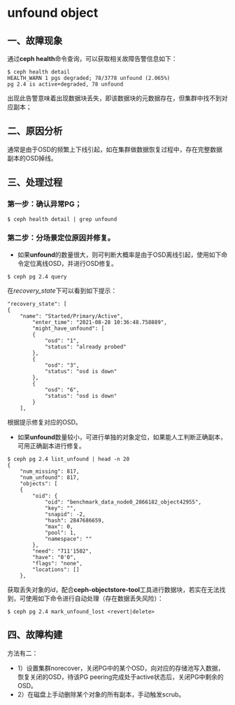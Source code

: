 # unfound object

## 一、故障现象

通过**ceph health**命令查询，可以获取相关故障告警信息如下：

```
$ ceph health detail
HEALTH_WARN 1 pgs degraded; 78/3778 unfound (2.065%)
pg 2.4 is active+degraded, 78 unfound
```

出现此告警意味着出现数据块丢失，即该数据块的元数据存在，但集群中找不到对应副本；


## 二、原因分析

通常是由于OSD的频繁上下线引起，如在集群做数据恢复过程中，存在完整数据副本的OSD掉线。

## 三、处理过程

### 第一步：确认异常PG；

```
$ ceph health detail | grep unfound
```

### 第二步：分场景定位原因并修复。

- 如果**unfound**的数量很大，则可判断大概率是由于OSD离线引起，使用如下命令定位离线OSD，并进行OSD修复。

```
$ ceph pg 2.4 query
```

在*recovery_state*下可以看到如下提示：

```
"recovery_state": [
{
    "name": "Started/Primary/Active",
        "enter_time": "2021-08-28 10:36:48.758889",
        "might_have_unfound": [
        {
            "osd": "1",
            "status": "already probed"
        },
        {
            "osd": "3",
            "status": "osd is down"
        },
        {
            "osd": "6",
            "status": "osd is down"
        }
    ],
```
根据提示修复对应的OSD。

- 如果**unfound**数量较小，可进行单独的对象定位，如果能人工判断正确副本，可用正确副本进行修复。
 
```
$ ceph pg 2.4 list_unfound | head -n 20
{
    "num_missing": 817,
    "num_unfound": 817,
    "objects": [
    {
        "oid": {
            "oid": "benchmark_data_node0_2866182_object42955",
            "key": "",
            "snapid": -2,
            "hash": 2847686659,
            "max": 0,
            "pool": 1,
            "namespace": ""
        },
        "need": "711'1502",
        "have": "0'0",
        "flags": "none",
        "locations": []
    },

```

获取丢失对象的*id*，配合**ceph-objectstore-tool**工具进行数据块，若实在无法找到，可使用如下命令进行自动处理（存在数据丢失风险）：

```
$ ceph pg 2.4 mark_unfound_lost <revert|delete>
```

## 四、故障构建

方法有二：
- 1）设置集群norecover，关闭PG中的某个OSD，向对应的存储池写入数据，恢复关闭的OSD，待该PG peering完成处于active状态后，关闭PG中剩余的OSD。
- 2）在磁盘上手动删除某个对象的所有副本，手动触发scrub。


